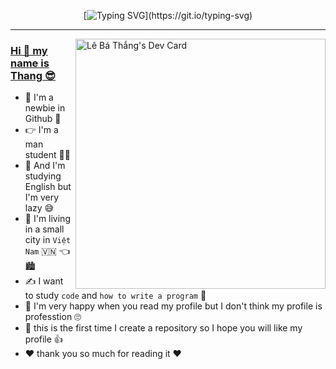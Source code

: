 <div align="center">

[![Typing SVG](https://readme-typing-svg.demolab.com?font=Jersey+15&size=30&pause=1000&color=DA00FF&background=9D56FF00&center=true&vCenter=true&repeat=true&random=false&width=435&lines=Welcome+To+My+Github+Profile.)](https://git.io/typing-svg)  

<div align="left">

<hr width="100%">
    <a href="https://app.daily.dev/lebathang"><img align="right"
            src="https://api.daily.dev/devcards/ee98497bac234fe4886bf7bd42098d69.png?r=etl" width="400"
            alt="Lê Bá Thắng's Dev Card" />
    <div>
            <h3>Hi 👋 my name is Thang 😎</h3>
    </a>
    <ul>
        <li>
            🤗 I'm a newbie in Github 🥳
        </li>
        <li>
            👉 I'm a man student 👨‍🎓
        </li>
        <li>
            📝 And I'm studying English but I'm very lazy 😅
        </li>
        <li>
            🏡 I'm living in a small city in <code>Việt Nam</code> 🇻🇳 👈 🏙️
        </li>
        <li>
            ✍️ I want to study <code>code</code> and <code>how to write a program</code> 👀
        </li>
        <li>
            💯 I'm very happy when you read my profile but I don't think my profile is professtion 🙄
        </li>
        <li>
            💬 this is the first time I create a repository so I hope you will like my profile 👍
        </li>
        <li>
            ❤️ thank you so much for reading it ❤️
        </li>
    </ul>
    </div>
